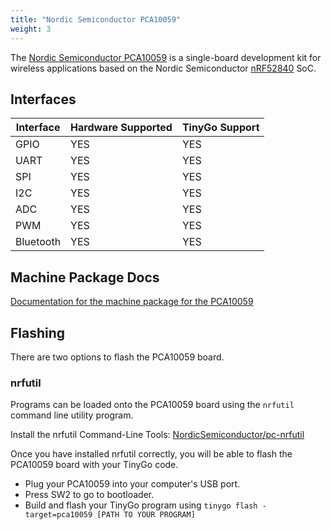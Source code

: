 ```yaml
---
title: "Nordic Semiconductor PCA10059"
weight: 3
---
```


The [Nordic Semiconductor PCA10059](https://www.nordicsemi.com/Software-and-tools/Development-Kits/nRF52840-Dongle) is a single-board development kit for wireless applications based on the Nordic Semiconductor [nRF52840](https://www.nordicsemi.com/eng/Products/nRF52840) SoC.

## Interfaces

| Interface | Hardware Supported | TinyGo Support |
| --------- | ------------- | ----- |
| GPIO      | YES | YES |
| UART      | YES | YES |
| SPI      | YES | YES |
| I2C      | YES | YES |
| ADC      | YES | YES |
| PWM      | YES | YES |
| Bluetooth      | YES | YES |

## Machine Package Docs

[Documentation for the machine package for the PCA10059](../machine/pca10059)

## Flashing

There are two options to flash the PCA10059 board.

### nrfutil

Programs can be loaded onto the PCA10059 board using the `nrfutil` command line utility program.

Install the nrfutil Command-Line Tools: [NordicSemiconductor/pc-nrfutil](https://github.com/NordicSemiconductor/pc-nrfutil)

Once you have installed nrfutil correctly, you will be able to flash the PCA10059 board with your TinyGo code.

- Plug your PCA10059 into your computer's USB port.
- Press SW2 to go to bootloader.
- Build and flash your TinyGo program using `tinygo flash -target=pca10059 [PATH TO YOUR PROGRAM]`
